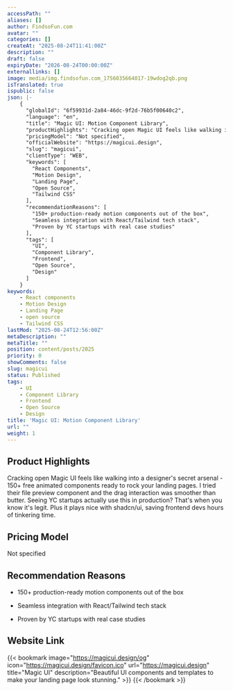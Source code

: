 ```yaml
---
accessPath: ""
aliases: []
author: FindsoFun.com
avatar: ""
categories: []
createAt: "2025-08-24T11:41:00Z"
description: ""
draft: false
expiryDate: "2026-08-24T00:00:00Z"
externallinks: []
image: media/img.findsofun.com_1756035664017-19wdog2qb.png
isTranslated: true
ispublic: false
json: |-
    {
      "globalId": "6f59931d-2a84-46dc-9f2d-76b5f00640c2",
      "language": "en",
      "title": "Magic UI: Motion Component Library",
      "productHighlights": "Cracking open Magic UI feels like walking into a designer's secret arsenal - 150+ free animated components ready to rock your landing pages. I tried their file preview component and the drag interaction was smoother than butter. Seeing YC startups actually use this in production? That's when you know it's legit. Plus it plays nice with shadcn/ui, saving frontend devs hours of tinkering time.",
      "pricingModel": "Not specified",
      "officialWebsite": "https://magicui.design",
      "slug": "magicui",
      "clientType": "WEB",
      "keywords": [
        "React Components",
        "Motion Design",
        "Landing Page",
        "Open Source",
        "Tailwind CSS"
      ],
      "recommendationReasons": [
        "150+ production-ready motion components out of the box",
        "Seamless integration with React/Tailwind tech stack",
        "Proven by YC startups with real case studies"
      ],
      "tags": [
        "UI",
        "Component Library",
        "Frontend",
        "Open Source",
        "Design"
      ]
    }
keywords:
    - React components
    - Motion Design
    - Landing Page
    - open source
    - Tailwind CSS
lastMod: "2025-08-24T12:56:00Z"
metaDescription: ""
metaTitle: ""
position: content/posts/2025
priority: 0
showComments: false
slug: magicui
status: Published
tags:
    - UI
    - Component Library
    - Frontend
    - Open Source
    - Design
title: 'Magic UI: Motion Component Library'
url: ""
weight: 1
---
```

## Product Highlights
Cracking open Magic UI feels like walking into a designer's secret arsenal - 150+ free animated components ready to rock your landing pages. I tried their file preview component and the drag interaction was smoother than butter. Seeing YC startups actually use this in production? That's when you know it's legit. Plus it plays nice with shadcn/ui, saving frontend devs hours of tinkering time.

## Pricing Model
<!--more-->Not specified

## Recommendation Reasons
- 150+ production-ready motion components out of the box

- Seamless integration with React/Tailwind tech stack

- Proven by YC startups with real case studies

## Website Link
{{< bookmark image="https://magicui.design/og" icon="https://magicui.design/favicon.ico" url="https://magicui.design" title="Magic UI" description="Beautiful UI components and templates to make your landing page look stunning." >}}
{{< /bookmark >}}

